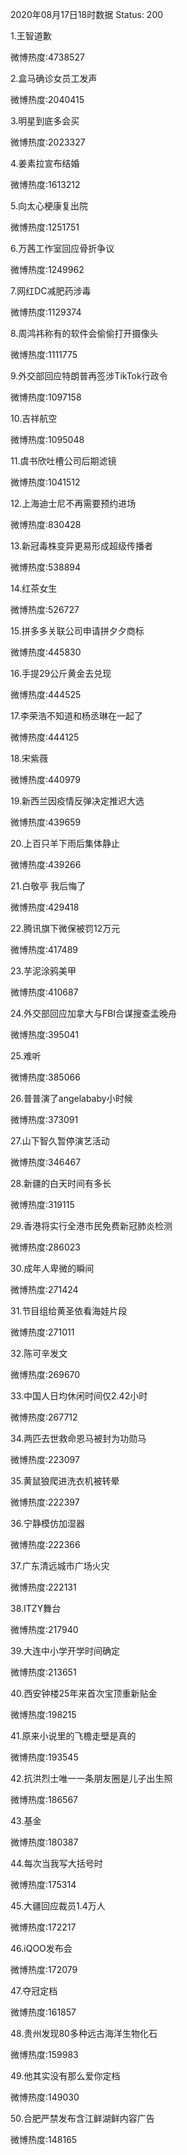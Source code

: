 2020年08月17日18时数据
Status: 200

1.王智道歉

微博热度:4738527

2.盒马确诊女员工发声

微博热度:2040415

3.明星到底多会买

微博热度:2023327

4.姜素拉宣布结婚

微博热度:1613212

5.向太心梗康复出院

微博热度:1251751

6.万茜工作室回应骨折争议

微博热度:1249962

7.网红DC减肥药涉毒

微博热度:1129374

8.周鸿祎称有的软件会偷偷打开摄像头

微博热度:1111775

9.外交部回应特朗普再签涉TikTok行政令

微博热度:1097158

10.吉祥航空

微博热度:1095048

11.虞书欣吐槽公司后期滤镜

微博热度:1041512

12.上海迪士尼不再需要预约进场

微博热度:830428

13.新冠毒株变异更易形成超级传播者

微博热度:538894

14.红茶女生

微博热度:526727

15.拼多多关联公司申请拼夕夕商标

微博热度:445830

16.手提29公斤黄金去兑现

微博热度:444525

17.李荣浩不知道和杨丞琳在一起了

微博热度:444125

18.宋紫薇

微博热度:440979

19.新西兰因疫情反弹决定推迟大选

微博热度:439659

20.上百只羊下雨后集体静止

微博热度:439266

21.白敬亭 我后悔了

微博热度:429418

22.腾讯旗下微保被罚12万元

微博热度:417489

23.芋泥涂鸦美甲

微博热度:410687

24.外交部回应加拿大与FBI合谋搜查孟晚舟

微博热度:395041

25.难听

微博热度:385066

26.普普演了angelababy小时候

微博热度:373091

27.山下智久暂停演艺活动

微博热度:346467

28.新疆的白天时间有多长

微博热度:319115

29.香港将实行全港市民免费新冠肺炎检测

微博热度:286023

30.成年人卑微的瞬间

微博热度:271424

31.节目组给黄圣依看海娃片段

微博热度:271011

32.陈可辛发文

微博热度:269670

33.中国人日均休闲时间仅2.42小时

微博热度:267712

34.两匹去世救命恩马被封为功勋马

微博热度:223097

35.黄鼠狼爬进洗衣机被转晕

微博热度:222397

36.宁静模仿加湿器

微博热度:222366

37.广东清远城市广场火灾

微博热度:222131

38.ITZY舞台

微博热度:217940

39.大连中小学开学时间确定

微博热度:213651

40.西安钟楼25年来首次宝顶重新贴金

微博热度:198215

41.原来小说里的飞檐走壁是真的

微博热度:193545

42.抗洪烈士唯一一条朋友圈是儿子出生照

微博热度:186567

43.基金

微博热度:180387

44.每次当我写大括号时

微博热度:175314

45.大疆回应裁员1.4万人

微博热度:172217

46.iQOO发布会

微博热度:172079

47.夺冠定档

微博热度:161857

48.贵州发现80多种远古海洋生物化石

微博热度:159983

49.他其实没有那么爱你定档

微博热度:149030

50.合肥严禁发布含江鲜湖鲜内容广告

微博热度:148165


